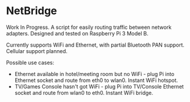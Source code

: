 # NetBridge
Work In Progress.
A script for easily routing traffic between network adapters. Designed and tested on Raspberry Pi 3 Model B.

Currently supports WiFi and Ethernet, with partial Bluetooth PAN support. Cellular support planned.

Possible use cases:
* Ethernet available in hotel/meeting room but no WiFi - plug Pi into Ethernet socket and route from eth0 to wlan0. Instant WiFi hotspot.
* TV/Games Console hasn't got WiFi - plug Pi into TV/Console Ethernet socket and route from wlan0 to eth0. Instant WiFi bridge.
